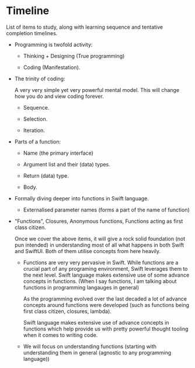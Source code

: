 # Timeline

List of items to study, along with learning sequence and tentative completion timelines.

-   Programming is twofold activity:

    -   Thinking + Designing (True programming)

    -   Coding (Manifestation).

-   The trinity of coding:

    A very very simple yet very powerful mental model. This will change how you do and view coding forever.

    -   Sequence.

    -   Selection.

    -   Iteration.

-   Parts of a function:

    -   Name (the primary interface)

    -   Argument list and their (data) types.

    -   Return (data) type.

    -   Body.

-   Formally diving deeper into functions in Swift language.

    -   Externalised parameter names (forms a part of the name of function)

-   "Functions", Closures, Anonymous functions, Functions acting as first class citizen.

    Once we cover the above items, it will give a rock solid foundation (not pun intended) in understanding most of all what happens in both Swift and SwiftUI. Both of them utilise concepts from here heavily.

    -   Functions are very very pervasive in Swift. While functions are a crucial part of any programing environment, Swift leverages them to the next level. Swift language makes extensive use of some advance concepts in functions. (When I say functions, I am talking about functions in programming langauges in general)

        As the programming evolved over the last decaded a lot of advance concepts around functions were developed (such as functions being first class citizen, closures, lambda).

        Swift language makes extensive use of advance concepts in functions which help provide us with pretty powerful thought tooling when it comes to writing code.

    -   We will focus on understanding functions (starting with understanding them in general (agnostic to any programming language))
